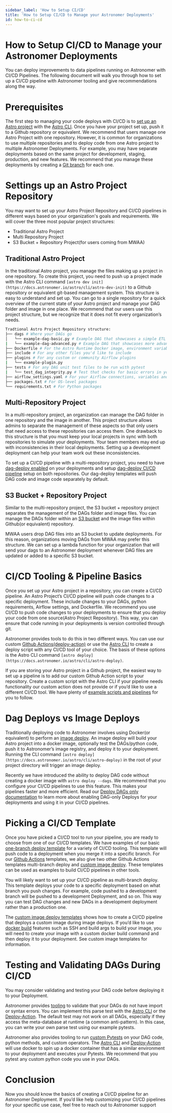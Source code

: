 ```yaml
---
sidebar_label: 'How to Setup CI/CD'
title: 'How to Setup CI/CD to Manage your Astronomer Deployments'
id: how-to-ci-cd
---
```


<head>
  <meta name="description" content="This document will guide ypu through the various options for seting up a CI/CD pipeline with Astronomer tooling and give recommendations along the way." />
  <meta name="og:description" content="This document will guide ypu through the various options for seting up a CI/CD pipeline with Astronomer tooling and give recommendations along the way." />
</head>

# How to Setup CI/CD to Manage your Astronomer Deployments

You can deploy improvements to data pipelines running on Astronomer with CI/CD Pipelines. The following document will walk you through how to set up a CI/CD pipeline with Astronomer tooling and give recommendations along the way.

# Prerequisites

The first step to managing your code deploys with CI/CD is to [set up an Astro project](https://docs.astronomer.io/astro/create-project) with the [Astro CLI](https://docs.astronomer.io/astro/cli/overview). Once you have your project set up, push it to a Github repository or equivalent. We recommend that users manage one Astro Project with one repository. However, it is common for organizations to use multiple repositories and to deploy code from one Astro project to multiple Astronomer Deployments. For example, you may have separate deployments based on the same project for development, staging, production, and new features. We recommend that you manage these deployments by creating a [Git branch](https://docs.github.com/en/pull-requests/collaborating-with-pull-requests/proposing-changes-to-your-work-with-pull-requests/about-branches) for each one.

# Settings up an Astro Project Repository

You may want to set up your Astro Project Repository and CI/CD pipelines in different ways based on your organization's goals and requirements. We will cover the three most popular project structures:

- Traditional Astro Project
- Multi Repository Project
- S3 Bucket + Repository Project(for users coming from MWAA)

## Traditional Astro Project

In the traditional Astro project, you manage the files making up a project in one repository. To create this project, you need to push up a project made with the Astro CLI command `[astro dev init](https://docs.astronomer.io/astro/cli/astro-dev-init)` to a Github repository or equivalent git-based management system. This structure is easy to understand and set up. You can go to a single repository for a quick overview of the current state of your Astro project and manage your DAG folder and image in one place. We recommend that our users use this project structure, but we recognize that it does not fit every organization’s needs.

```bash
Tradtional Astro Project Repository structure:
├── dags # Where your DAGs go
│   └── example-dag-basic.py # Example DAG that showcases a simple ETL data pipeline
|   └── example-dag-advanced.py # Example DAG that showcases more advanced Airflow features, such as the TaskFlow API
├── Dockerfile # For the Astro Runtime Docker image, environment variables, and overrides
├── include # For any other files you'd like to include
├── plugins # For any custom or community Airflow plugins
|   └── example-plugin.py
├── tests # For any DAG unit test files to be run with pytest
|   └── test_dag_integrity.py # Test that checks for basic errors in your DAGs
├── airflow_settings.yaml # For your Airflow connections, variables and pools (local only)
├── packages.txt # For OS-level packages
└── requirements.txt # For Python packages
```

## Multi-Repository Project

In a multi-repository project, an organization can manage the DAG folder in one repository and the image in another. This project structure allows admins to separate the management of these aspects so that only users that need access to these repositories can access them. One drawback to this structure is that you must keep your local projects in sync with both repositories to simulate your deployments. Your team members may end up with inconsistencies in their local deployments. Setting up a development deployment can help your team work out these inconsistencies.

To set up a CI/CD pipeline with a multi-repository project, you need to have [dag-deploy enabled](https://docs.astronomer.io/astro/deploy-code#enable-dag-only-deploys-on-a-deployment) on your deployments and setup [dag-deploy CI/CD pipeline](https://docs.astronomer.io/astro/ci-cd#dag-based-workflows) setup on both repositories. Our dag-deploy templates will push DAG code and image code separately by default.

## S3 Bucket + Repository Project

Similar to the multi-repository project, the S3 bucket + repository project separates the management of the DAGs folder and image files. You can manage the DAGs folder within an [S3 bucket](https://aws.amazon.com/s3/) and the image files within Github(or equivalent) repository. 

MWAA users drop DAG files into an S3 bucket to update deployments. For this reason, organizations moving DAGs from MWAA may prefer this structure. We can set up a lambda function for your organization that will send your dags to an Astronomer deployment whenever DAG files are updated or added to a specific S3 bucket.

# CI/CD Tooling & Pipeline Basics

Once you set up your Astro project in a repository, you can create a CI/CD pipeline. An Astro Project’s CI/CD pipeline will push code changes to a specific deployment. These include changes to your DAGs, python requirements, Airflow settings, and Dockerfile. We recommend you use CI/CD to push code changes to your deployments to ensure that you deploy your code from one source(Astro Project Repository). This way, you can ensure that code running in your deployments is version controlled through git.

Astronomer provides tools to do this in two different ways. You can use our custom [Github Actions(deploy-action)](https://github.com/astronomer/deploy-action) or use the [Astro CLI](https://docs.astronomer.io/astro/cli/overview) to create a deploy script with any CI/CD tool of your choice. The basis of these options is the Astro CLI command `[astro deploy](https://docs.astronomer.io/astro/cli/astro-deploy)`.

If you are storing your Astro project in a Github project, the easiest way to set up a pipeline is to add our custom Github Action script to your repository. Create a custom script with the Astro CLI if your pipeline needs functionality our custom action does not provide or if you’d like to use a different CI/CD tool. We have plenty of [example scripts and pipelines](https://docs.astronomer.io/astro/ci-cd) for you to follow.

# Dag Deploys vs Image Deploys

Traditionally deploying code to Astronomer involves using Docker(or equivalent) to perform an [image deploy](https://docs.astronomer.io/astro/ci-cd#image-only-workflows). An image deploy will build your Astro project into a docker image, optionally test the DAGs/python code, push it to Astronomer’s image registry, and deploy it to your deployment. Running the CLI command `[astro deploy](https://docs.astronomer.io/astro/cli/astro-deploy)` in the root of your project directory will trigger an image deploy.

Recently we have introduced the ability to deploy DAG code without creating a docker image with `astro deploy --dags`. We recommend that you configure your CI/CD pipelines to use this feature. This makes your pipelines faster and more efficient. Read our [Deploy DAGs only documentation](https://docs.astronomer.io/astro/deploy-code#deploy-dags-only) to learn more about enabling DAG-only Deploys for your deployments and using it in your CI/CD pipelines.

# Picking a CI/CD Template

Once you have picked a CI/CD tool to run your pipeline, you are ready to choose from one of our CI/CD templates. We have examples of our basic [one-branch deploy template](https://docs.astronomer.io/astro/ci-cd?tab=standard#github-actions-dag-based-deploy) for a variety of CI/CD tooling. This template will push code to a deployment when you merge it into a specific branch. For our [Github Actions](https://docs.github.com/en/actions) templates, we also give two other Github Actions templates multi-branch deploy and [custom image deploy](https://docs.astronomer.io/astro/ci-cd?tab=custom#github-actions-dag-based-deploy). These templates can be used as examples to build CI/CD pipelines in other tools.

You will likely want to set up your CI/CD pipeline as multi-branch deploy. This template deploys your code to a specific deployment based on what branch you push changes. For example, code pushed to a development branch will be pushed to a development Deployment, and so on. This way you can test DAG changes and new DAGs in a development deployment rather than a production one.

The [custom image deploy templates](https://docs.astronomer.io/astro/ci-cd?tab=custom#github-actions-dag-based-deploy) shows how to create a CI/CD pipeline that deploys a custom image during image deploys. If you’d like to use [docker build](https://docs.docker.com/engine/reference/commandline/build/) features such as SSH and build args to build your image, you will need to create your image with a custom docker build command and then deploy it to your deployment. See custom image templates for information.

# Testing and Validating DAGs During CI/CD

You may consider validating and testing your DAG code before deploying it to your Deployment.

Astronomer provides [tooling](https://docs.astronomer.io/astro/test-and-troubleshoot-locally#test-dags-with-the-astro-cli) to validate that your DAGs do not have import or syntax errors. You can implement this parse test with the [Astro CLI](https://docs.astronomer.io/astro/cli/astro-dev-parse) or the [Deploy-Action](https://github.com/astronomer/deploy-action). The default test may not work on all DAGs, especially if they access the meta-database at runtime (a common anti-pattern). In this case, you can write your own parse test using our example pytests.

Astronomer also provides tooling to run [custom Pytests](https://airflow.apache.org/docs/apache-airflow/stable/best-practices.html#unit-tests) on your DAG code, python methods, and custom operators. The [Astro CLI](https://docs.astronomer.io/astro/cli/astro-dev-pytest) and [Deploy-Action](https://github.com/astronomer/deploy-action#example-using-pytests) will use docker to spin up a docker container that has a similar environment to your deployment and executes your Pytests. We recommend that you pytest any custom python code you use in your DAGs.

# Conclusion

Now you should know the basics of creating a CI/CD pipeline for an Astronomer Deployment. If you’d like help customizing your CI/CD pipelines for your specific use case, feel free to reach out to Astronomer support